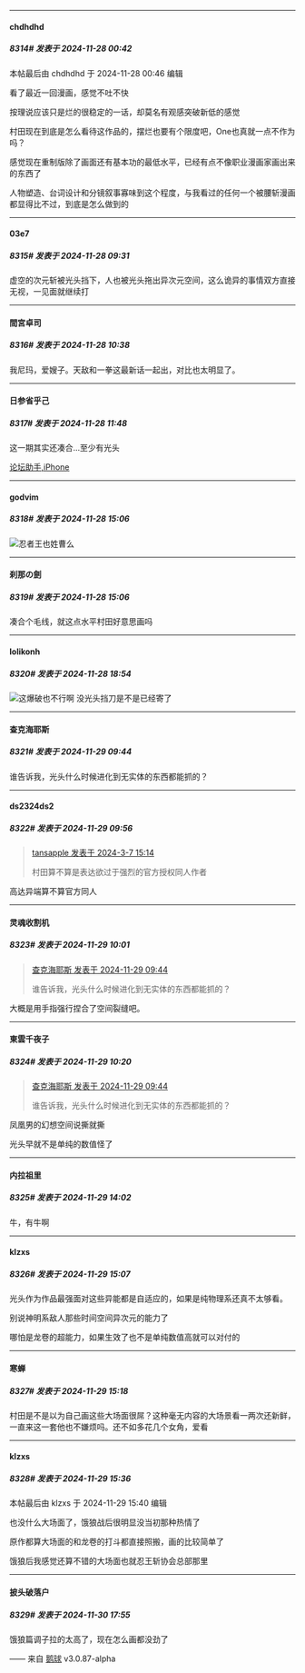 ﻿
*****

####  chdhdhd  
##### 8314#       发表于 2024-11-28 00:42

 本帖最后由 chdhdhd 于 2024-11-28 00:46 编辑 

看了最近一回漫画，感觉不吐不快

按理说应该只是烂的很稳定的一话，却莫名有观感突破新低的感觉

村田现在到底是怎么看待这作品的，摆烂也要有个限度吧，One也真就一点不作为吗？

感觉现在重制版除了画面还有基本功的最低水平，已经有点不像职业漫画家画出来的东西了

人物塑造、台词设计和分镜叙事寡味到这个程度，与我看过的任何一个被腰斩漫画都显得比不过，到底是怎么做到的


*****

####  03e7  
##### 8315#       发表于 2024-11-28 09:31

虚空的次元斩被光头挡下，人也被光头拖出异次元空间，这么诡异的事情双方直接无视，一见面就继续打


*****

####  間宮卓司  
##### 8316#       发表于 2024-11-28 10:38

我尼玛，爱嫂子。天敌和一拳这最新话一起出，对比也太明显了。


*****

####  日参省乎己  
##### 8317#       发表于 2024-11-28 11:48

这一期其实还凑合…至少有光头

[论坛助手,iPhone](https://bbs.saraba1st.com/2b/forum.php?mod=viewthread&amp;tid=2029836)


*****

####  godvim  
##### 8318#       发表于 2024-11-28 15:06

<img src="https://static.saraba1st.com/image/smiley/face2017/003.png" referrerpolicy="no-referrer">忍者王也姓曹么

*****

####  刹那の劍  
##### 8319#       发表于 2024-11-28 15:06

凑合个毛线，就这点水平村田好意思画吗


*****

####  lolikonh  
##### 8320#       发表于 2024-11-28 18:54

<img src="https://static.saraba1st.com/image/smiley/face2017/067.png" referrerpolicy="no-referrer">这爆破也不行啊 没光头挡刀是不是已经寄了


*****

####  查克海耶斯  
##### 8321#       发表于 2024-11-29 09:44

谁告诉我，光头什么时候进化到无实体的东西都能抓的？


*****

####  ds2324ds2  
##### 8322#       发表于 2024-11-29 09:56

<blockquote><a href="httphttps://bbs.saraba1st.com/2b/forum.php?mod=redirect&amp;goto=findpost&amp;pid=64178308&amp;ptid=1477016" target="_blank">tansapple 发表于 2024-3-7 15:14</a>

村田算不算是表达欲过于强烈的官方授权同人作者</blockquote>
高达异端算不算官方同人


*****

####  灵魂收割机  
##### 8323#       发表于 2024-11-29 10:01

<blockquote><a href="httphttps://bbs.saraba1st.com/2b/forum.php?mod=redirect&amp;goto=findpost&amp;pid=66798535&amp;ptid=1477016" target="_blank">查克海耶斯 发表于 2024-11-29 09:44</a>

谁告诉我，光头什么时候进化到无实体的东西都能抓的？</blockquote>
大概是用手指强行捏合了空间裂缝吧。


*****

####  東雲千夜子  
##### 8324#       发表于 2024-11-29 10:20

<blockquote><a href="httphttps://bbs.saraba1st.com/2b/forum.php?mod=redirect&amp;goto=findpost&amp;pid=66798535&amp;ptid=1477016" target="_blank">查克海耶斯 发表于 2024-11-29 09:44</a>

谁告诉我，光头什么时候进化到无实体的东西都能抓的？</blockquote>
凤凰男的幻想空间说撕就撕

光头早就不是单纯的数值怪了


*****

####  内拉祖里  
##### 8325#       发表于 2024-11-29 14:02

牛，有牛啊


*****

####  klzxs  
##### 8326#       发表于 2024-11-29 15:07

光头作为作品最强面对这些异能都是自适应的，如果是纯物理系还真不太够看。

别说神明系敌人那些时间空间异次元的能力了

哪怕是龙卷的超能力，如果生效了也不是单纯数值高就可以对付的


*****

####  寒蝉  
##### 8327#       发表于 2024-11-29 15:18

村田是不是以为自己画这些大场面很屌？这种毫无内容的大场景看一两次还新鲜，一直来这一套他也不嫌烦吗。还不如多花几个女角，爱看


*****

####  klzxs  
##### 8328#       发表于 2024-11-29 15:36

 本帖最后由 klzxs 于 2024-11-29 15:40 编辑 

也没什么大场面了，饿狼战后很明显没当初那种热情了

原作都算大场面的和龙卷的打斗都直接照搬，画的比较简单了

饿狼后我感觉还算不错的大场面也就忍王斩协会总部那里


*****

####  披头破落户  
##### 8329#       发表于 2024-11-30 17:55

饿狼篇调子拉的太高了，现在怎么画都没劲了

—— 来自 [鹅球](https://www.pgyer.com/xfPejhuq) v3.0.87-alpha

